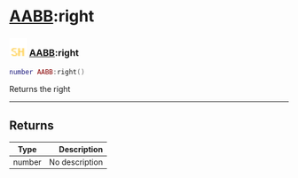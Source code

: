 # [AABB](../aabb/README.md):right

### <img src="../../.gitbook/assets/shared.png" width="32" height="32" /> [AABB](../aabb/README.md):right

```lua
number AABB:right()
```

Returns the right<br>

-----------------
## Returns

| Type   | Description |
| ------ | ----------: |
| number | No description |
